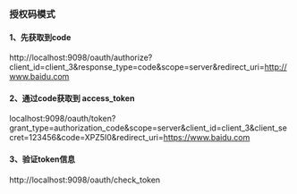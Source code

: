 ### 授权码模式
#### 1、先获取到code
http://localhost:9098/oauth/authorize?client_id=client_3&response_type=code&scope=server&redirect_uri=http://www.baidu.com
#### 2、通过code获取到 access_token
localhost:9098/oauth/token?grant_type=authorization_code&scope=server&client_id=client_3&client_secret=123456&code=XPZ5I0&redirect_uri=https://www.baidu.com
#### 3、验证token信息
http://localhost:9098/oauth/check_token